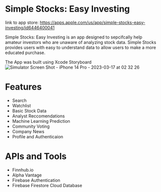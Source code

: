 # Simple Stocks: Easy Investing

link to app store: https://apps.apple.com/us/app/simple-stocks-easy-investing/id6446400041

Simple Stocks: Easy Investing is an app designed to sepcifcally help amateur investors who are unaware of analyzing stock data. Simple Stocks provides users with easy to understand data to allow users to make a more educated purchase. 

The App was built using Xcode Storyboard
![Simulator Screen Shot - iPhone 14 Pro - 2023-03-17 at 02 32 26](https://user-images.githubusercontent.com/30853467/228385202-736af4ba-588f-469b-859e-68dde8481f0a.png)


# Features

- Search
- Watchlist
- Basic Stock Data
- Analyst Reccomendations
- Machine Learning Prediction
- Community Voting
- Company News
- Profile and Authenticaion

# APIs and Tools

- Finnhub.io
- Alpha Vantage
- Firebase Authentication
- Firebase Firestore Cloud Database

